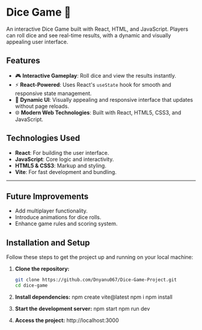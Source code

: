# Dice Game 🎲

An interactive Dice Game built with React, HTML, and JavaScript. Players can roll dice and see real-time results, with a dynamic and visually appealing user interface.

## Features
- 🎮 **Interactive Gameplay**: Roll dice and view the results instantly.
- ⚡ **React-Powered**: Uses React's `useState` hook for smooth and responsive state management.
- 🎨 **Dynamic UI**: Visually appealing and responsive interface that updates without page reloads.
- 🌐 **Modern Web Technologies**: Built with React, HTML5, CSS3, and JavaScript.

## Technologies Used
- **React**: For building the user interface.
- **JavaScript**: Core logic and interactivity.
- **HTML5 & CSS3**: Markup and styling.
- **Vite**: For fast development and bundling.

---

## Future Improvements
- Add multiplayer functionality.
- Introduce animations for dice rolls.
- Enhance game rules and scoring system.

## Installation and Setup

Follow these steps to get the project up and running on your local machine:

1. **Clone the repository:**
   ```bash
   git clone https://github.com/Dnyanu067/Dice-Game-Project.git
   cd dice-game
   
2. **Install dependencies:**
   npm create vite@latest
   npm i
   npm install
   
4. **Start the development server:**
   npm start
   npm run dev
   
6. **Access the project:**
   http://localhost:3000


